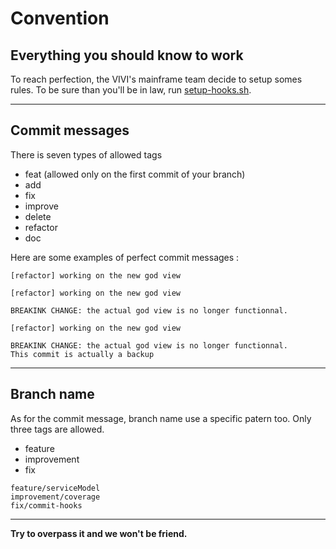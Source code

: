 # Convention

##  Everything you should know to work
To reach perfection, the VIVI's mainframe team decide to setup somes rules.
To be sure than you'll be in law, run [setup-hooks.sh](setup-hooks.sh).

---
## Commit messages
There is seven types of allowed tags
* feat (allowed only on the first commit of your branch)
* add
* fix
* improve
* delete
* refactor
* doc

Here are some examples of perfect commit messages :
```
[refactor] working on the new god view
```
```
[refactor] working on the new god view

BREAKINK CHANGE: the actual god view is no longer functionnal.
```
```
[refactor] working on the new god view

BREAKINK CHANGE: the actual god view is no longer functionnal.
This commit is actually a backup
```

---
## Branch name
As for the commit message, branch name use a specific patern too.
Only three tags are allowed.
* feature
* improvement
* fix

```
feature/serviceModel
improvement/coverage
fix/commit-hooks
```

---
**Try to overpass it and we won't be friend.**
